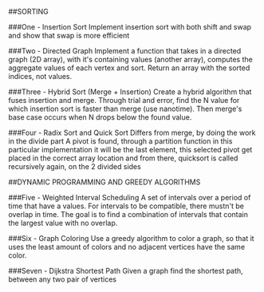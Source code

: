 ##SORTING

###One - Insertion Sort
Implement insertion sort with both shift and swap and show that swap is more efficient

###Two - Directed Graph
Implement a function that takes in a directed graph (2D array), with it's containing values (another array), computes the aggregate values of each vertex and sort.
Return an array with the sorted indices, not values.

###Three - Hybrid Sort (Merge + Insertion)
Create a hybrid algorithm that fuses insertion and merge. Through trial and error, find the N value for which insertion sort is faster than merge (use nanotime). Then merge's base case occurs when N drops below the found value.

###Four - Radix Sort and Quick Sort
Differs from merge, by doing the work in the divide part
A pivot is found, through a partition function in this particular implementation
it will be the last element, this selected pivot get placed in the correct array location and from there, quicksort is called recursively again, on the 2 divided
sides

##DYNAMIC PROGRAMMING AND GREEDY ALGORITHMS

###Five - Weighted Interval Scheduling
A set of intervals over a period of time that have a values. For intervals to be compatible, there mustn't be overlap in time. The goal is to find a combination of intervals that contain the largest value with no overlap.

###Six - Graph Coloring
Use a greedy algorithm to color a graph, so that it uses the least amount of colors and no adjacent vertices have the same color.

###Seven - Dijkstra Shortest Path
Given a graph find the shortest path, between any two pair of vertices
